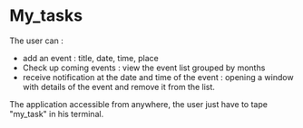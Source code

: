 # My_tasks

The user can :
- add an event : title, date, time, place
- Check up coming events : view the event list grouped by months
- receive notification at the date and time of the event : opening a window with details of the event and
remove it from the list.

The application accessible from anywhere, the user just have to tape "my_task" in his terminal.
